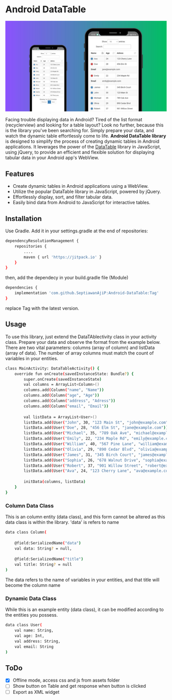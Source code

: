 # Android DataTable
![image](https://raw.githubusercontent.com/SeptiawanAjiP/Android-DataTable/master/demo-image.jpeg)

Facing trouble displaying data in Android? Tired of the list format (recyclerview) and looking for a table layout? Look no further, because this is the library you've been searching for. Simply prepare your data, and watch the dynamic table effortlessly come to life. **Android DataTable library** is designed to simplify the process of creating dynamic tables in Android applications. It leverages the power of the [DataTable](https://datatables.net/) library in JavaScript, using jQuery, to provide an efficient and flexible solution for displaying tabular data in your Android app's WebView.

## Features

- Create dynamic tables in Android applications using a WebView.
- Utilize the popular DataTable library in JavaScript, powered by jQuery.
- Effortlessly display, sort, and filter tabular data.
- Easily bind data from Android to JavaScript for interactive tables.

## Installation

Use Gradle. Add it in your settings.gradle at the end of repositories:

```bash
dependencyResolutionManagement {
    repositories {
        ....
        maven { url 'https://jitpack.io' }
    }
}
```
then, add the dependecy in your build.gradle file (Module)
```bash
dependencies {
    implementation 'com.github.SeptiawanAjiP:Android-DataTable:Tag'
}
```
replace Tag with the latest version.

## Usage
To use this library, just extend the DataTAblectivity class in your activity class. Prepare your data and observe the format from the example below. There are two vital parameters: columns (array of column) and listData (array of data). The number of array columns must match the count of variables in your entities.
```bash
class MainActivity: DataTableActivity() {
    override fun onCreate(savedInstanceState: Bundle?) {
        super.onCreate(savedInstanceState)
        val columns = ArrayList<Column>()
        columns.add(Column("name", "Name"))
        columns.add(Column("age", "Age"))
        columns.add(Column("address", "Adress"))
        columns.add(Column("email", "Email"))

        val listData = ArrayList<User>()
        listData.add(User("John", 30, "123 Main St", "john@example.com"))
        listData.add(User("Doe", 28, "456 Elm St", "jane@example.com"))
        listData.add(User("Michael", 35, "789 Oak Ave", "michael@example.com"))
        listData.add(User("Emily", 22, "234 Maple Rd", "emily@example.com"))
        listData.add(User("William", 40, "567 Pine Lane", "william@example.com"))
        listData.add(User("Olivia", 29, "890 Cedar Blvd", "olivia@example.com"))
        listData.add(User("James", 31, "345 Birch Court", "james@example.com"))
        listData.add(User("Sophia", 26, "678 Walnut Drive", "sophia@example.com"))
        listData.add(User("Robert", 37, "901 Willow Street", "robert@example.com"))
        listData.add(User("Ava", 24, "123 Cherry Lane", "ava@example.com"))

        initData(columns, listData)
    }
}
```
### Column Data Class
This is an column entity (data class), and this form cannot be altered as this data class is within the library. 'data' is refers to name
```bash
data class Column(

	@field:SerializedName("data")
	val data: String? = null,

	@field:SerializedName("title")
	val title: String? = null
)
```
The data refers to the name of variables in your entities, and that title will become the column name
### Dynamic Data Class
While this is an example entity (data class), it can be modified according to the entities you possess.
```bash
data class User(
    val name: String,
    val age: Int,
    val address: String,
    val email: String
)
```
## ToDo
- [x] Offline mode, access css and js from assets folder
- [ ] Show button on Table and get response when button is clicked
- [ ] Export as XML widget